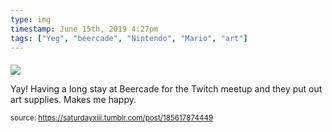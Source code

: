 ```yaml
---
type: img
timestamp: June 15th, 2019 4:27pm
tags: ["Yeg", "beercade", "Nintendo", "Mario", "art"]
---
```

####
<img src="https://saturdayxiii.github.io/media/185617874449.jpg"/>
                                                                                          
Yay!  Having a long stay at Beercade for the Twitch meetup and they put out art supplies.  Makes me happy.
 
                                    
                
                
                
                
                                
<small>source: https://saturdayxiii.tumblr.com/post/185617874449</small>